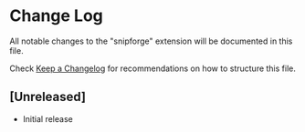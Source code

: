 # Change Log

All notable changes to the "snipforge" extension will be documented in this file.

Check [Keep a Changelog](http://keepachangelog.com/) for recommendations on how to structure this file.

## [Unreleased]

- Initial release